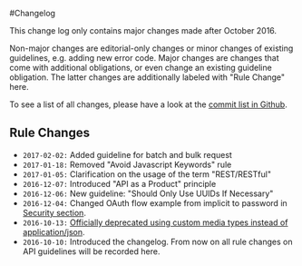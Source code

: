 #Changelog

This change log only contains major changes made after October 2016.

Non-major changes are editorial-only changes or minor changes of existing guidelines, e.g. adding new error code. Major changes are changes that come with additional obligations, or even change an existing guideline obligation. The latter changes are additionally labeled with "Rule Change" here.

To see a list of all changes, please have a look at the [commit list in Github](https://github.com/zalando/restful-api-guidelines/commits/master).

## Rule Changes

* `2017-02-02:` Added guideline for batch and bulk request
* `2017-01-18:` Removed "Avoid Javascript Keywords" rule
* `2017-01-05:` Clarification on the usage of the term "REST/RESTful"
* `2016-12-07:` Introduced "API as a Product" principle
* `2016-12-06:` New guideline: "Should Only Use UUIDs If Necessary"
* `2016-12-04:` Changed OAuth flow example from implicit to password in [Security section](../security/Security.md).
* `2016-10-13:` [Officially deprecated using custom media types instead of application/json](../data-formats/DataFormats.md#should-prefer-standard-media-type-name-applicationjson).
* `2016-10-10:` Introduced the changelog. From now on all rule changes on API guidelines will be recorded here.
